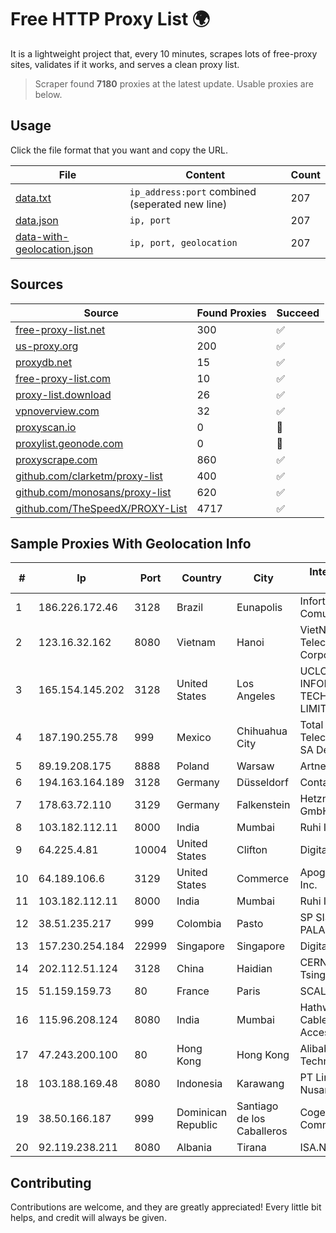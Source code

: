 
# Free HTTP Proxy List 🌍

It is a lightweight project that, every 10 minutes, scrapes lots of free-proxy sites, validates if it works, and serves a clean proxy list.


> Scraper found **7180** proxies at the latest update. Usable proxies are below.

## Usage

Click the file format that you want and copy the URL.


|File|Content|Count|
|----|-------|-----|
|[data.txt](https://raw.githubusercontent.com/themiralay/Proxy-List-World/master/data.txt)|`ip_address:port` combined (seperated new line)|207|
|[data.json](https://raw.githubusercontent.com/themiralay/Proxy-List-World/master/data.json)|`ip, port`|207|
|[data-with-geolocation.json](https://raw.githubusercontent.com/themiralay/Proxy-List-World/master/data-with-geolocation.json)|`ip, port, geolocation`|207|

## Sources

|Source|Found Proxies|Succeed|
|------|-------------|-------|
|[free-proxy-list.net](https://free-proxy-list.net)|300|✅|
|[us-proxy.org](https://www.us-proxy.org)|200|✅|
|[proxydb.net](http://proxydb.net)|15|✅|
|[free-proxy-list.com](https://free-proxy-list.com/?page=&port=&type%5B%5D=http&type%5B%5D=https&up_time=0&search=Search)|10|✅|
|[proxy-list.download](https://www.proxy-list.download/HTTP)|26|✅|
|[vpnoverview.com](https://vpnoverview.com/privacy/anonymous-browsing/free-proxy-servers)|32|✅|
|[proxyscan.io](https://www.proxyscan.io)|0|🚫|
|[proxylist.geonode.com](https://proxylist.geonode.com/api/proxy-list?limit=300&page=1&sort_by=lastChecked&sort_type=desc&protocols=http,https)|0|🚫|
|[proxyscrape.com](https://api.proxyscrape.com/v2/?request=displayproxies&protocol=http&timeout=10000&country=all&ssl=all&anonymity=all)|860|✅|
|[github.com/clarketm/proxy-list](https://raw.githubusercontent.com/clarketm/proxy-list/master/proxy-list-raw.txt)|400|✅|
|[github.com/monosans/proxy-list](https://raw.githubusercontent.com/monosans/proxy-list/main/proxies/http.txt)|620|✅|
|[github.com/TheSpeedX/PROXY-List](https://raw.githubusercontent.com/TheSpeedX/PROXY-List/master/http.txt)|4717|✅|


## Sample Proxies With Geolocation Info

|#|Ip|Port|Country|City|Internet Service Provider|
|-|--|----|-------|----|-------------------------|
|1|186.226.172.46|3128|Brazil|Eunapolis|Infortel Comunicacoes Ltda|
|2|123.16.32.162|8080|Vietnam|Hanoi|VietNam Post and Telecom Corporation|
|3|165.154.145.202|3128|United States|Los Angeles|UCLOUD INFORMATION TECHNOLOGY (HK) LIMITED|
|4|187.190.255.78|999|Mexico|Chihuahua City|Total Play Telecomunicaciones SA De CV|
|5|89.19.208.175|8888|Poland|Warsaw|Artnet Sp. z o.o.|
|6|194.163.164.189|3128|Germany|Düsseldorf|Contabo GmbH|
|7|178.63.72.110|3129|Germany|Falkenstein|Hetzner Online GmbH|
|8|103.182.112.11|8000|India|Mumbai|Ruhi Infotech|
|9|64.225.4.81|10004|United States|Clifton|DigitalOcean, LLC|
|10|64.189.106.6|3129|United States|Commerce|Apogee Telecom Inc.|
|11|103.182.112.11|8000|India|Mumbai|Ruhi Infotech|
|12|38.51.235.217|999|Colombia|Pasto|SP SISTEMAS PALACIOS LTDA|
|13|157.230.254.184|22999|Singapore|Singapore|DigitalOcean, LLC|
|14|202.112.51.124|3128|China|Haidian|CERNET2 IX at Tsinghua University|
|15|51.159.159.73|80|France|Paris|SCALEWAY|
|16|115.96.208.124|8080|India|Mumbai|Hathway IP over Cable Internet Access|
|17|47.243.200.100|80|Hong Kong|Hong Kong|Alibaba (US) Technology Co., Ltd.|
|18|103.188.169.48|8080|Indonesia|Karawang|PT Lintas Jaringan Nusantara|
|19|38.50.166.187|999|Dominican Republic|Santiago de los Caballeros|Cogent Communications|
|20|92.119.238.211|8080|Albania|Tirana|ISA.NET Sh.p.k.|



## Contributing

Contributions are welcome, and they are greatly appreciated! Every
little bit helps, and credit will always be given.

